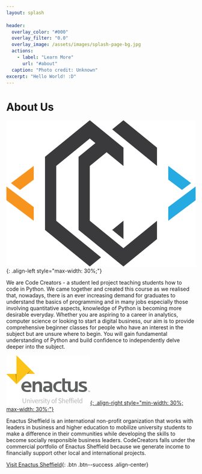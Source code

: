 ```yaml
---
layout: splash

header:
  overlay_color: "#000"
  overlay_filter: "0.0"
  overlay_image: /assets/images/splash-page-bg.jpg
  actions:
    - label: "Learn More"
      url: "#about"
  caption: "Photo credit: Unknown"
excerpt: "Hello World! :D"
---
```


# <a name="about"></a> About Us

![code creators logo](/assets/images/CC-Logo.svg){: .align-left style="max-width: 30%;"}

We are Code Creators - a student led project teaching students how to code in Python. We came together and created this course as we realised that, nowadays, there is an ever increasing demand for graduates to understand the basics of programming and in many jobs especially those involving quantitative aspects, knowledge of Python is becoming more desirable everyday. Whether you are aspiring to a career in analytics, computer science or looking to start a digital business, our aim is to provide comprehensive beginner classes for people who have an interest in the subject but are unsure where to begin. You will gain fundamental understanding of Python and build confidence to independently delve deeper into the subject. 

[![enactus sheffield logo](/assets/images/enactus-logo.png){: .align-right style="min-width: 30%; max-width: 30%;"}](https://enactussheffield.org/)

Enactus Sheffield is an international non-profit organization that works with leaders in business and higher education to mobilize university students to make a difference in their communities while developing the skills to become socially responsible business leaders. CodeCreators falls under the commercial portfolio of Enactus Sheffield because we generate income to financially support other local and international projects.

[Visit Enactus Sheffield](https://enactussheffield.org/){: .btn .btn--success .align-center}
